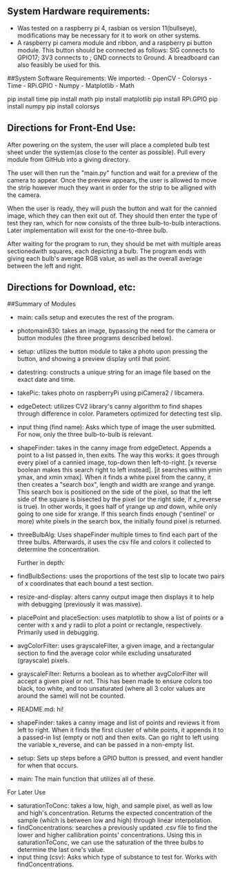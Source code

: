 ## System Hardware requirements:
- Was tested on a raspberry pi 4, rasbian os version 11(bullseye), modifications may be necessary for it to work on other systems.
- A raspberry pi camera module and ribbon, and a raspberry pi button module. This button should be connected as follows: SIG connects to GPIO17; 3V3 connects to ; GND connects to Ground. A breadboard can also feasibly be used for this.



##System Software Requirements:
We imported:
	- OpenCV
	- Colorsys
	- Time
	- RPi.GPIO
	- Numpy
	- Matplotlib
	- Math

pip install time
pip install math
pip install matplotlib
pip install RPi.GPIO
pip install numpy
pip install colorsys
<get what we used for openCV and update it here>

## Directions for Front-End Use:
After powering on the system, the user will place a completed bulb test sheet under the system(as close to the center as possible). Pull every module from GitHub into a giving directory. 

The user will then run the "main.py" function and wait for a preview of the camera to appear. Once the preview appears, the user is allowed to move the strip however much they want in order for the strip to be alligned with the camera. 

When the user is ready, they will push the button and wait for the cannied image, which they can then exit out of. They should then enter the type of test they ran, which for now consists of the three bulb-to-bulb interactions. Later implementation will exist for the one-to-three bulb. 

After waiting for the program to run, they should be met with multiple areas sectionedwith squares, each depicting a bulb. The program ends with giving each bulb's average RGB value, as well as the overall average between the left and right.


## Directions for Download, etc:


##Summary of Modules

- main: calls setup and executes the rest of the program.
- photomain630: takes an image, bypassing the need for the camera or button modules (the three programs described below).

- setup: utilizes the button module to take a photo upon pressing the button, and showing a preview display until that point.
- datestring: constructs a unique string for an image file based on the exact date and time.
- takePic: takes photo on raspberryPi using piCamera2 / libcamera.

- edgeDetect: utilizes CV2 library's canny algorithm to find shapes through difference in color. Parameters optimized for detecting test slip.
- input thing (find name): Asks which type of image the user submitted. For now, only the three bulb-to-bulb is relevant.

- shapeFinder: takes in the canny image from edgeDetect. Appends a point to a list passed in, then exits. The way this works: it goes through every pixel of a cannied image, top-down then left-to-right. 
  [x reverse boolean makes this search right to left instead]. [it searches within ymin ymax, and xmin xmax]. 
  When it finds a white pixel from the canny, it then creates a "search box", length and width are xrange and yrange. This search box is positioned on the side of the pixel, so that the left side of the square is bisected by the pixel (or the right side, if x_reverse is true). In other words, it goes half of yrange up *and* down, while only going to one side for xrange.
  If this search finds enough ('sentinel' or more) white pixels in the search box, the initially found pixel is returned.
  
  
- threeBulbAlg: Uses shapeFinder multiple times to find each part of the three bulbs. Afterwards, it uses the csv file and colors it collected to determine the concentration.

     Further in depth:
     



-  findBulbSections: uses the proportions of the test slip to locate two pairs of x coordinates that each bound a test section.
- resize-and-display: alters canny output image then displays it to help with debugging (previously it was massive).

- placePoint and placeSection: uses matplotlib to show a list of points or a center with x and y radii to plot a point or rectangle, respectively. Primarily used in debugging.
- avgColorFilter: uses grayscaleFilter, a given image, and a rectangular section to find the average color while excluding unsaturated (grayscale) pixels.
- grayscaleFilter: Returns a boolean as to whether avgColorFilter will accept a given pixel or not. This has been made to ensure colors too black, too white, and too unsaturated (where all 3 color values are around the same) will not be counted.
- README.md: hi!
- shapeFinder: takes a canny image and list of points and reviews it from left to right. When it finds the first cluster of white points, it appends it to a passed-in list (empty or not) and then exits. Can go right to left using the variable x\_reverse, and can be passed in a non-empty list.

- setup: Sets up steps before a GPIO button is pressed, and event handler for when that occurs.
- main: The main function that utilizes all of these.




For Later Use

- saturationToConc: takes a low, high, and sample pixel, as well as low and high's concentration. Returns the expected concentration of the sample (which is between low and high) through linear interpolation.
- findConcentrations: searches a previously updated .csv file to find the lower and higher callibration points' concentrations. Using this in saturationToConc, we can use the saturation of the three bulbs to determine the last one's value.
- input thing (csv): Asks which type of substance to test for. Works with findConcentrations.
